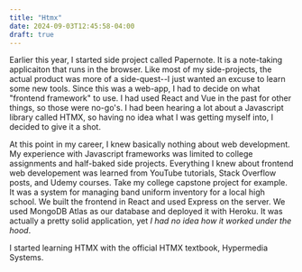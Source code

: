```yaml
---
title: "Htmx"
date: 2024-09-03T12:45:58-04:00
draft: true
---
```


Earlier this year, I started side project called Papernote. It is a note-taking applicaiton that runs in the browser. Like most of my side-projects, the actual product was more of a side-quest--I just wanted an excuse to learn some new tools. Since this was a web-app, I had to decide on what "frontend framework" to use. I had used React and Vue in the past for other things, so those were no-go's. I had been hearing a lot about a Javascript library called HTMX, so having no idea what I was getting myself into, I decided to give it a shot.

At this point in my career, I knew basically nothing about web development. My experience with Javascript frameworks was limited to college assignments and half-baked side projects. Everything I knew about frontend web developement was learned from YouTube tutorials, Stack Overflow posts, and Udemy courses. Take my college capstone project for example. It was a system for managing band uniform inventory for a local high school. We built the frontend in React and used Express on the server. We used MongoDB Atlas as our database and deployed it with Heroku. It was actually a pretty solid application, yet *I had no idea how it worked under the hood*. 

I started learning HTMX with the official HTMX textbook, Hypermedia Systems. 
